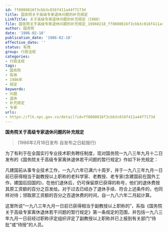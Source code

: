 ```yaml
---
id: ff8080816f3cbb3c016f411a44f7173d
title: 国务院关于高级专家退休问题的补充规定
LinkTitle: 关于高级专家退休问题的补充规定（1986）
file: 国务院关于高级专家退休问题的补充规定_19860218_ff8080816f3cbb3c016f411a44f7173d.docx
author: 国务院
date: '1986-02-18'
publication_date: '1986-02-18'
effective_date: ''
status: 有效
group: 行政法规
categories:
- 行政法规
tags:
- 国务院
- 有效
- 1986年
- 规定
keywords:
- 问题
- 退休
- 补充规定
- 专家
urls:
- https://flk.npc.gov.cn/detail?id=ff8080816f3cbb3c016f411a44f7173d
---
```


**国务院关于高级专家退休问题的补充规定**

> (1986年2月18日发布 自发布之日起施行)

为了有利于在全国实行专业技术职务聘任制度，现对国务院一九八三年九月十二日发布的《国务院关于高级专家离休退休若干问题的暂行规定》作如下补充规定：

凡建国前从事专业技术工作，一九八六年已满六十周岁，并于一九八三年九月一日前已获得相当于副教授以上职称的老科学家、老教授、老专家(含建国前在国外工作，建国后回国的)，在他们退休后，仍可保留原已获得的称号，他们的退休费按其原工资额的百分之百发给。对于过去已经办了退休手续、符合上述条件的，也同样对待；领取原工资额的百分之百退休费的时间，自一九八六年二月起计算。

这里所说“一九八三年九月一日前已获得相当于副教授以上职称的”，系指《国务院关于高级专家离休退休若干问题的暂行规定》第一条规定的范围，并包括一九八三年九月一日前经过职称评定组织评定了副教授以上职称并已上报到有关部门“待批”或“待授”的人员。
